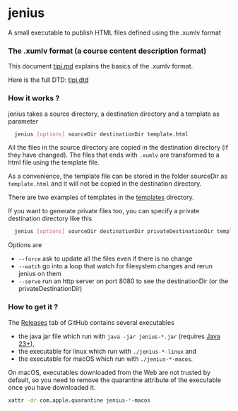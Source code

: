 # jenius
A small executable to publish HTML files defined using the .xumlv format

### The .xumlv format (a course content description format)

This document [tipi.md](tipi.md) explains the basics of the .xumlv format.

Here is the full DTD: [tipi.dtd](tipi.dtd)

### How it works ?

jenius takes a source directory, a destination directory and a template as parameter
```bash
  jenius [options] sourceDir destinationDir template.html
```

All the files in the source directory are copied in the destination directory (if they have changed).
The files that ends with `.xumlv` are transformed to a html file using the template file.

As a convenience, the template file can be stored in the folder sourceDir as `template.html` and it will not be copied
in the destination directory.

There are two examples of templates in the [templates](src/test/resources/com/github/jenius/talc/templates) directory.

If you want to generate private files too, you can specify a private destination directory like this
```bash
  jenius [options] sourceDir destinationDir privateDestinationDir template.html
```

Options are
 - `--force` ask to update all the files even if there is no change
 - `--watch` go into a loop that watch for filesystem changes and rerun jenius on them
 - `--serve` run an http server on port 8080 to see the destinationDir (or the privateDestinationDir)

### How to get it ?

The [Releases](https://github.com/forax/jenius/releases) tab of GitHub contains several executables
- the java jar file which run with `java -jar jenius-*.jar` (requires [Java 23+](https://www.oracle.com/java/technologies/downloads/)),
- the executable for linux which run with `./jenius-*-linux` and
- the executable for macOS which run with `./jenius-*-macos`.

On macOS, executables downloaded from the Web are not trusted by default,
so you need to remove the quarantine attribute of the executable once you have downloaded it.
```bash
xattr -dr com.apple.quarantine jenius-*-macos
```
